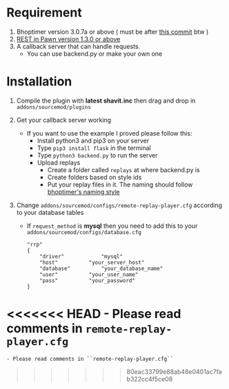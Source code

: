 # Requirement
1. Bhoptimer version 3.0.7a or above ( must be after [this commit](https://github.com/shavitush/bhoptimer/commit/fe1d01e1fbfc195e6c13cd07755fae6fba75c859) btw )
2. [REST in Pawn version 1.3.0 or above](https://github.com/ErikMinekus/sm-ripext/releases/latest)
3. A callback server that can handle requests.
    - You can use backend.py or make your own one

# Installation
1. Compile the plugin with **latest shavit.inc** then drag and drop in ``addons/sourcemod/plugins``
2. Get your callback server working
    - If you want to use the example I proved please follow this:
        - Install python3 and pip3 on your server
        - Type ``pip3 install flask`` in the terminal
        - Type ``python3 backend.py`` to run the server
        - Upload replays
            - Create a folder called ``replays`` at where backend.py is
            - Create folders based on style ids
            - Put your replay files in it. The naming should follow [bhoptimer's naming style](https://github.com/shavitush/bhoptimer/blob/a521b658c251c76b7bf6d14942c084b987218850/addons/sourcemod/scripting/shavit-replay.sp#L2110)


3. Change ``addons/sourcemod/configs/remote-replay-player.cfg`` according to your database tables
    - If ``request_method`` is **mysql** then you need to add this to your ``addons/sourcemod/configs/database.cfg``
        ```
        "rrp"
        {
            "driver"			"mysql"
            "host"			"your_server_host"
            "database"			"your_database_name"
            "user"			"your_user_name"
            "pass"			"your_password"
        }
        ```
<<<<<<< HEAD
    - Please read comments in ``remote-replay-player.cfg``
=======
    - Please read comments in ``remote-replay-player.cfg``
>>>>>>> 80eac33799e88ab48e0401ac7fab322cc4f5ce08
